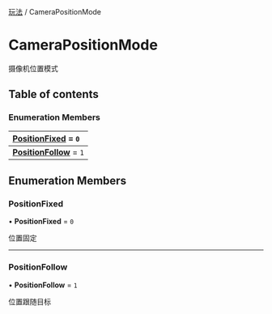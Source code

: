 [玩法](../groups/玩法.玩法.md) / CameraPositionMode

# CameraPositionMode <Badge type="tip" text="Enumeration" /> <Score text="CameraPositionMode" />

摄像机位置模式

## Table of contents

### Enumeration Members <Score text="Enumeration" /> 
| **[PositionFixed](mw.CameraPositionMode.md#positionfixed)** = ``0``  |
| :----- |
| **[PositionFollow](mw.CameraPositionMode.md#positionfollow)** = ``1`` |

## Enumeration Members

### PositionFixed <Score text="PositionFixed" /> 

• **PositionFixed** = ``0``

位置固定

___

### PositionFollow <Score text="PositionFollow" /> 

• **PositionFollow** = ``1``

位置跟随目标

